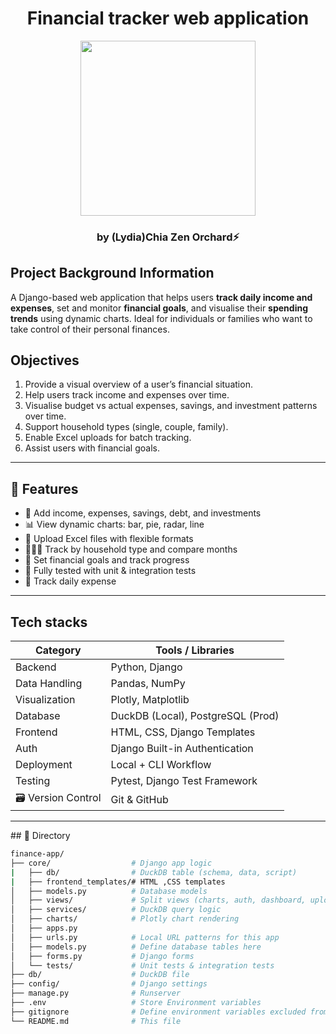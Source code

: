 <h1 align="center"> Financial tracker web application </h1>
<p align="center"><img align="center" width="280" src="https://navi.com/blog/wp-content/uploads/2022/06/personal-finance.jpg"/></p>

<h3 align="center">by (Lydia)Chia Zen Orchard⚡

## Project Background Information
A Django-based web application that helps users **track daily income and expenses**, set and monitor **financial goals**, and visualise their **spending trends** using dynamic charts. Ideal for individuals or families who want to take control of their personal finances.


## Objectives
1. Provide a visual overview of a user’s financial situation.
2. Help users track income and expenses over time.
3. Visualise budget vs actual expenses, savings, and investment patterns over time.
4. Support household types (single, couple, family).
5. Enable Excel uploads for batch tracking.
6. Assist users with financial goals.

<hr>

## 📁 Features
- 🧾 Add income, expenses, savings, debt, and investments
- 📊 View dynamic charts: bar, pie, radar, line
- 🔄 Upload Excel files with flexible formats
- 👨‍👩‍👧 Track by household type and compare months
- 🎯 Set financial goals and track progress
- 🧪 Fully tested with unit & integration tests
- 🔄 Track daily expense

<hr>

## Tech stacks

| Category         | Tools / Libraries                    |
|------------------|--------------------------------------|
| Backend        | Python, Django                       |
| Data Handling  | Pandas, NumPy                        |
| Visualization  | Plotly, Matplotlib                   |
| Database       | DuckDB (Local), PostgreSQL (Prod)    |
| Frontend       | HTML, CSS, Django Templates          |
| Auth           | Django Built-in Authentication       |
| Deployment     | Local + CLI Workflow                 |
| Testing        | Pytest, Django Test Framework        |
| 🗃 Version Control| Git & GitHub                      |

<hr>
## 📁 Directory

```bash
finance-app/
├── core/                  # Django app logic
|   ├── db/                # DuckDB table (schema, data, script)
|   ├── frontend_templates/# HTML ,CSS templates
│   ├── models.py          # Database models
│   ├── views/             # Split views (charts, auth, dashboard, upload)
│   ├── services/          # DuckDB query logic
│   ├── charts/            # Plotly chart rendering
│   ├── apps.py            
│   ├── urls.py            # Local URL patterns for this app
│   ├── models.py          # Define database tables here
│   ├── forms.py           # Django forms
│   └── tests/             # Unit tests & integration tests
├── db/                    # DuckDB file
├── config/                # Django settings
├── manage.py              # Runserver
├── .env                   # Store Environment variables 
├── gitignore              # Define environment variables excluded from Git
└── README.md              # This file
